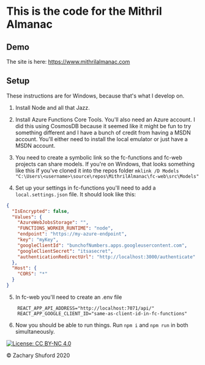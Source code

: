 # This is the code for the Mithril Almanac

## Demo

The site is here: https://www.mithrilalmanac.com

## Setup

These instructions are for Windows, because that's what I develop on. 

1. Install Node and all that Jazz.

2. Install Azure Functions Core Tools. You'll also need an Azure account. I did this using CosmosDB because it seemed like it might be fun to try something different and I have a bunch of credit from having a MSDN account. You'll either need to install the local emulator or just have a MSDN account. 

3. You need to create a symbolic link so the fc-functions  and fc-web projects can share models. If you're on Windows, that looks something like this if you've cloned it into the repos folder `mklink /D Models "C:\Users\<username>\source\repos\MithrilAlmanac\fc-web\src\Models"`

4. Set up your settings in fc-functions you'll need to add a `local.settings.json` file. It should look like this:

```json
{
  "IsEncrypted": false,
  "Values": {
    "AzureWebJobsStorage": "",
    "FUNCTIONS_WORKER_RUNTIME": "node",
    "endpoint": "https://my-azure-endpoint",
    "key": "myKey",
    "googleClientId": "bunchofNumbers.apps.googleusercontent.com",
    "googleClientSecret": "itsasecret",
    "authenticationRedirectUrl": "http://localhost:3000/authenticate"
  },
  "Host": {
    "CORS": "*"
  }
}
```

5. In fc-web you'll need to create an .env file

```env
    REACT_APP_API_ADDRESS="http://localhost:7071/api/"
    REACT_APP_GOOGLE_CLIENT_ID="same-as-client-id-in-fc-functions"
```

6. Now you should be able to run things. Run `npm i` and `npm run` in both simultaneously.

[![License: CC BY-NC 4.0](https://licensebuttons.net/l/by-nc/4.0/80x15.png)](https://creativecommons.org/licenses/by-nc/4.0/)

© Zachary Shuford 2020